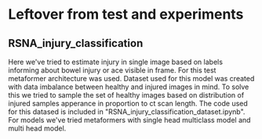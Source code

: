# Leftover from test and experiments

## RSNA_injury_classification 
Here we've tried to estimate injury in single image based on labels informing about bowel injury or ace visible in frame. For this test metaformer architecture was used. Dataset used for this model was created with data imbalance between healthy and injured images in mind. To solve this we tried to sample the set of healthy images based on distribution of injured samples apperance in proportion to ct scan length. The code used for this datased is included in "RSNA_injury_classification_dataset.ipynb".  
For models we've tried metaformers with single head multiclass model and multi head model. 
